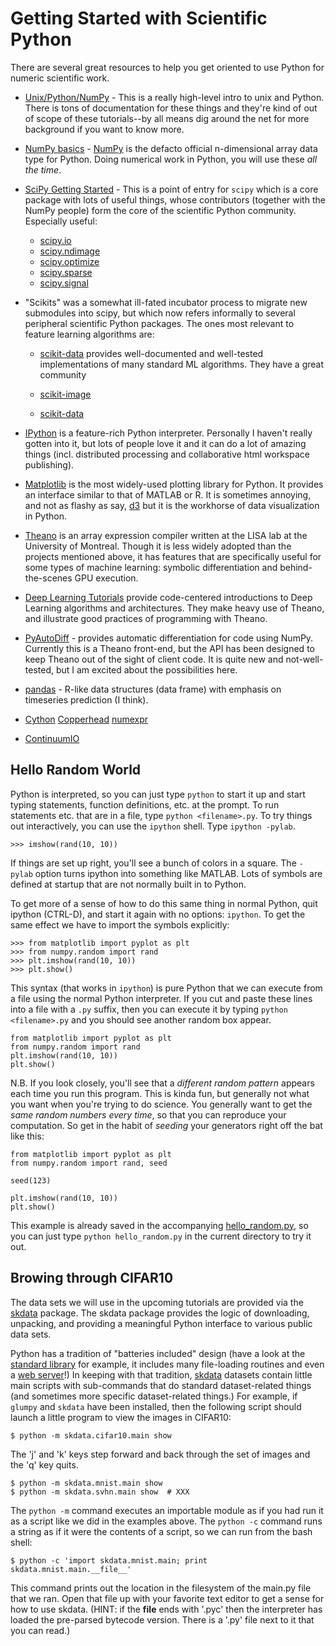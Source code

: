 
Getting Started with Scientific Python
======================================

There are several great resources to help you get oriented to use Python for
numeric scientific work.

* [Unix/Python/NumPy](http://www.cs.utah.edu/~hal/courses/2009F_ML/p0/) - This
  is a really high-level intro to unix and Python.  There is tons of
  documentation for these things and they're kind of out of scope of these
  tutorials--by all means dig around the net for more background if you want
  to know more.

* [NumPy basics](http://www.scipy.org/Tentative_NumPy_Tutorial) - [NumPy](XXX) is
  the defacto official n-dimensional array data type for Python. Doing
  numerical work in Python, you will use these *all the time*.

* [SciPy Getting Started](http://www.scipy.org/Getting_Started) - This is a
  point of entry for `scipy` which is a core package with lots of useful
  things, whose contributors (together with the NumPy people) form the core
  of the scientific Python community.  Especially useful:
  * [scipy.io](XXX)
  * [scipy.ndimage](XXX)
  * [scipy.optimize](XXX)
  * [scipy.sparse](XXX)
  * [scipy.signal](XXX)

* "Scikits" was a somewhat ill-fated incubator process to migrate new submodules
    into scipy, but which now refers informally to several peripheral scientific Python
    packages. The ones most relevant to feature learning algorithms are:

    * [scikit-data](XXX) provides
        well-documented and well-tested implementations of many standard ML algorithms.
        They have a great community 

    * [scikit-image](XXX)

    * [scikit-data](XXX)

* [IPython](http://ipython.org/) is a feature-rich Python interpreter.
  Personally I haven't really gotten into it, but lots of people love it and
  it can do a lot of amazing things (incl. distributed processing and
  collaborative html workspace publishing).

* [Matplotlib](XXX) is the most widely-used plotting library for Python. It provides an
  interface similar to that of MATLAB or R. It is sometimes annoying, and not as flashy as say,
  [d3](XXX) but it is the workhorse of data visualization in Python.

* [Theano]() is an array expression compiler written at the LISA lab
  at the University of Montreal. Though it is less widely adopted than the projects
  mentioned above, it has features that are specifically useful for some types of machine
  learning: symbolic differentiation and behind-the-scenes GPU execution.

* [Deep Learning Tutorials]() provide code-centered introductions to 
  Deep Learning algorithms and architectures.
  They make heavy use of Theano, and illustrate good practices
  of programming with Theano.


* [PyAutoDiff](XXX) - provides automatic differentiation for code using NumPy.
  Currently this is a Theano front-end,
  but the API has been designed to keep Theano out of
  the sight of client code.
  It is quite new and not-well-tested, but I am excited about the possibilities here.

* [pandas](XXX) - R-like data structures (data frame) with emphasis
    on timeseries prediction (I think).

* [Cython](XXX) [Copperhead](XXX) [numexpr](XXX)

* [ContinuumIO](XXX) 


Hello Random World
------------------

Python is interpreted, so you can just type `python` to start it up and start
typing statements, function definitions, etc. at the prompt.  To run
statements etc. that are in a file, type `python <filename>.py`. To try things
out interactively, you can use the `ipython` shell.  Type `ipython -pylab`.

    >>> imshow(rand(10, 10))

If things are set up right, you'll see a bunch of colors in a square.  The
`-pylab` option turns ipython into something like MATLAB. Lots of symbols are
defined at startup that are not normally built in to Python.

To get more of a sense of how to do this same thing in normal Python, quit
ipython (CTRL-D), and start it again with no options: `ipython`.  To get the
same effect we have to import the symbols explicitly:

    >>> from matplotlib import pyplot as plt
    >>> from numpy.random import rand
    >>> plt.imshow(rand(10, 10))
    >>> plt.show()


This syntax (that works in `ipython`) is pure Python that we can execute from a file using the normal Python interpreter.
If you cut and paste these lines into a file with a `.py` suffix, then you can
execute it by typing `python <filename>.py` and you should see another random
box appear.

    from matplotlib import pyplot as plt
    from numpy.random import rand
    plt.imshow(rand(10, 10))
    plt.show()


N.B. If you look closely, you'll see that a *different random pattern* appears
each time you run this program.  This is kinda fun, but generally not what you
want when you're trying to do science. You generally want to get the *same
random numbers every time*, so that you can reproduce your computation.  So
get in the habit of *seeding* your generators right off the bat like this:

    from matplotlib import pyplot as plt
    from numpy.random import rand, seed

    seed(123)

    plt.imshow(rand(10, 10))
    plt.show()


This example is already saved in the accompanying [hello_random.py](./0_getstarted/hello_random.py), so you can just type `python hello_random.py` in the current directory to try it out.


Browing through CIFAR10
-----------------------

The data sets we will use in the upcoming tutorials are provided via the
[skdata][skdata] package. The skdata package provides the logic of downloading,
unpacking, and providing a meaningful Python interface to various public data
sets.

Python has a tradition of "batteries included" design (have a look at the
[standard library]() for example, it includes many file-loading routines and even a
[web server]()!)
In keeping with that tradition, [skdata][skdata] datasets contain little main
scripts with sub-commands that do standard dataset-related things (and sometimes
more specific dataset-related things.)  For example, if `glumpy` and `skdata` have
been installed, then the following script should launch a little program to view
the images in CIFAR10:

    $ python -m skdata.cifar10.main show

The 'j' and 'k' keys step forward and back through the set of images and the 'q'
key quits.

    $ python -m skdata.mnist.main show
    $ python -m skdata.svhn.main show  # XXX

The `python -m` command executes an importable module as if you had run it as a
script like we did in the examples above.  The `python -c` command runs a
string as if it were the contents of a script, so we can run from the bash
shell:

    $ python -c 'import skdata.mnist.main; print skdata.mnist.main.__file__'

This command prints out the location in the filesystem of the main.py file that
we ran. Open that file up with your favorite text editor to get a sense for how
to use skdata. (HINT: if the __file__ ends with '.pyc' then the interpreter has
loaded the pre-parsed bytecode version. There is a '.py' file next to it that
you can read.)

[skdata]: http://jaberg.github.com/skdata/ "Scikit-data"
